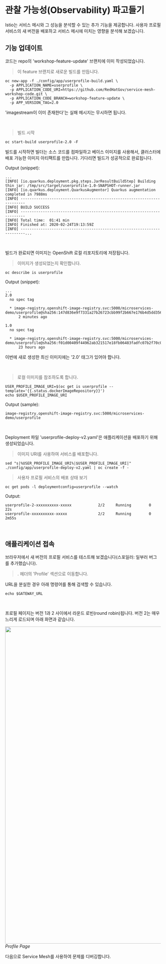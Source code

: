 # 관찰 가능성(Observability) 파고들기

Istio는 서비스 메시와 그 성능을 분석할 수 있는 추가 기능을 제공합니다. 사용자 프로필 서비스의 새 버전을 배포하고 서비스 메시에 미치는 영향을 분석해 보겠습니다.

## 기능 업데이트

코드는 repo의 'workshop-feature-update' 브랜치에 이미 작성되었습니다.

<blockquote>
<i class="fa fa-terminal"></i>
이 feature 브랜치로 새로운 빌드를 만듭니다.
</blockquote>

```execute
oc new-app -f ./config/app/userprofile-build.yaml \
  -p APPLICATION_NAME=userprofile \
  -p APPLICATION_CODE_URI=https://github.com/RedHatGov/service-mesh-workshop-code.git \
  -p APPLICATION_CODE_BRANCH=workshop-feature-update \
  -p APP_VERSION_TAG=2.0
```

<p><i class="fa fa-info-circle"></i> 'imagestream이 이미 존재한다'는 실패 메시지는 무시하면 됩니다.</p>

<br>

<blockquote>
<i class="fa fa-terminal"></i>
빌드 시작
</blockquote>

```execute
oc start-build userprofile-2.0 -F
```

빌드를 시작하면 빌더는 소스 코드를 컴파일하고 베이스 이미지를 사용해서, 클러스터에 배포 가능한 이미지 아티팩트를 만듭니다. 기다리면 빌드가 성공적으로 완료됩니다.

Output (snippet):
```
...
[INFO] [io.quarkus.deployment.pkg.steps.JarResultBuildStep] Building thin jar: /tmp/src/target/userprofile-1.0-SNAPSHOT-runner.jar
[INFO] [io.quarkus.deployment.QuarkusAugmentor] Quarkus augmentation completed in 7988ms
[INFO] ------------------------------------------------------------------------
[INFO] BUILD SUCCESS
[INFO] ------------------------------------------------------------------------
[INFO] Total time:  01:41 min
[INFO] Finished at: 2020-02-24T19:13:59Z
[INFO] ------------------------------------------------------------------------...
```

<br>

빌드가 완료되면 이미지는 OpenShift 로컬 리포지토리에 저장됩니다.

<blockquote>
<i class="fa fa-terminal"></i>
이미지가 생성되었는지 확인합니다.
</blockquote>

```execute
oc describe is userprofile
```

Output (snippet):
```
...
2.0
  no spec tag

  * image-registry.openshift-image-registry.svc:5000/microservices-demo/userprofile@sha256:147d836e9f7331a27b26723cbb99f2b667e176b4d5dd356fea947c7ca4fc24a6
      2 minutes ago

1.0
  no spec tag

  * image-registry.openshift-image-registry.svc:5000/microservices-demo/userprofile@sha256:f01d00409f44962ab321517e18fb06483fadfc07b2f70c088f567acf20dc65eb
      23 hours ago
```

<p><i class="fa fa-info-circle"></i> 이번에 새로 생성한 최신 이미지에는 '2.0' 태그가 있어야 합니다.</p>

<br>

<blockquote>
<i class="fa fa-terminal"></i>
로컬 이미지를 참조하도록 합니다.
</blockquote>

```execute
USER_PROFILE_IMAGE_URI=$(oc get is userprofile --template='{{.status.dockerImageRepository}}')
echo $USER_PROFILE_IMAGE_URI
```

Output (sample):
```
image-registry.openshift-image-registry.svc:5000/microservices-demo/userprofile
```

<br>

Deployment 파일 'userprofile-deploy-v2.yaml'은 애플리케이션을 배포하기 위해 생성되었습니다.

<blockquote>
<i class="fa fa-terminal"></i>
이미지 URI를 사용하여 서비스를 배포합니다.
</blockquote>

```execute
sed "s|%USER_PROFILE_IMAGE_URI%|$USER_PROFILE_IMAGE_URI|" ./config/app/userprofile-deploy-v2.yaml | oc create -f -
```

<blockquote>
<i class="fa fa-terminal"></i>
사용자 프로필 서비스의 배포 상태 보기
</blockquote>

```execute
oc get pods -l deploymentconfig=userprofile --watch
```

Output:
```
userprofile-2-xxxxxxxxxx-xxxxx            2/2     Running        0          22s
userprofile-xxxxxxxxxx-xxxxx              2/2     Running        0          2m55s
```

<br>

## 애플리케이션 접속

브라우저에서 새 버전의 프로필 서비스를 테스트해 보겠습니다(스포일러: 일부러 버그를 추가했습니다).

<blockquote>
<i class="fa fa-desktop"></i>.  
헤더의 'Profile' 섹션으로 이동합니다.
</blockquote>

<p><i class="fa fa-info-circle"></i> URL을 분실한 경우 아래 명령어를 통해 검색할 수 있습니다.</p>

```execute
echo $GATEWAY_URL
```

<br>

프로필 페이지는 버전 1과 2 사이에서 라운드 로빈(round robin)됩니다. 버전 2는 매우 느리게 로드되며 아래 화면과 같습니다.

<img src="images/app-profilepage-v2.png" width="1024"><br/>
 *Profile Page*

다음으로 Service Mesh를 사용하여 문제를 디버깅합니다.

